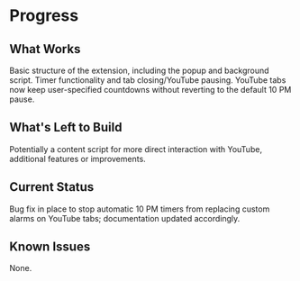 # Progress

## What Works
Basic structure of the extension, including the popup and background script. Timer functionality and tab closing/YouTube pausing. YouTube tabs now keep user-specified countdowns without reverting to the default 10 PM pause.

## What's Left to Build
Potentially a content script for more direct interaction with YouTube, additional features or improvements.

## Current Status
Bug fix in place to stop automatic 10 PM timers from replacing custom alarms on YouTube tabs; documentation updated accordingly.

## Known Issues
None.
